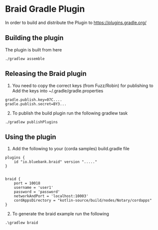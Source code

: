 
# Braid Gradle Plugin

In order to build and distribute the Plugin to https://plugins.gradle.org/

## Building the plugin
The plugin is built from here
```
./gradlew assemble
```

## Releasing the Braid plugin
1. You need to copy the correct keys (from Fuzz/Robin) for publishing to
Add the keys into ~/.gradle/gradle.properties

```
gradle.publish.key=07C....
gradle.publish.secret=BY3...
```

2. To publish the build plugin run the following gradlew task
```
./gradlew publishPlugins
```


## Using the plugin
1. Add the following to your (corda samples) build.gradle file
```
plugins {
    id "io.bluebank.braid" version "....."
}


braid {
    port = 10018
    username = 'user1'
    password = 'password'
    networkAndPort = 'localhost:10003'
    cordAppsDirectory = "kotlin-source/build/nodes/Notary/cordapps"
}

```

2. To generate the braid example run the following
```
.\gradlew braid
```